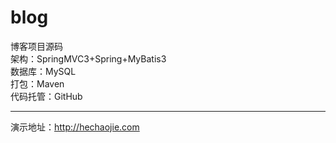 # blog
博客项目源码<br>
架构：SpringMVC3+Spring+MyBatis3<br>
数据库：MySQL<br>
打包：Maven<br>
代码托管：GitHub<br>
<hr>
演示地址：<a href="http://hechaojie.com">http://hechaojie.com</>
